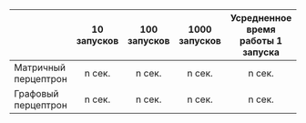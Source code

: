 |  | 10 запусков | 100 запусков | 1000 запусков | Усредненное время работы 1 запуска |
| ------------- | :-----: | :-----: | :-----: | :-----: | 
| Матричный перцептрон | n сек. | n сек. | n сек. | n сек. |
| Графовый перцептрон | n сек. | n сек. | n сек. | n сек. |

